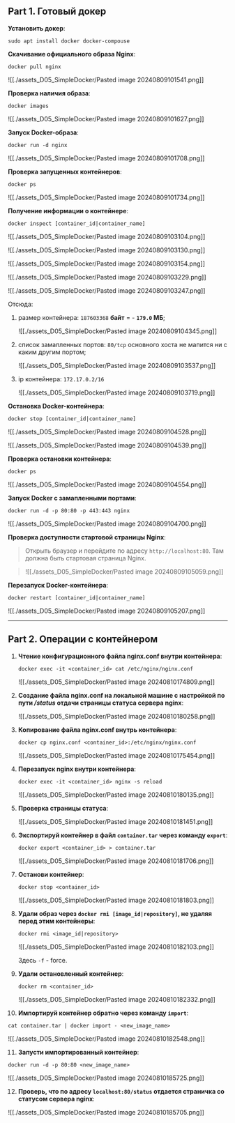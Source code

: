 ## Part 1. Готовый докер

**Установить докер**:
``` shell
sudo apt install docker docker-compouse
```

**Скачивание официального образа Nginx**:
```shell
docker pull nginx
```
![[./assets_D05_SimpleDocker/Pasted image 20240809101541.png]]

**Проверка наличия образа**:
```shell
docker images
```
![[./assets_D05_SimpleDocker/Pasted image 20240809101627.png]]

**Запуск Docker-образа**:
```shell
docker run -d nginx
```
![[./assets_D05_SimpleDocker/Pasted image 20240809101708.png]]

**Проверка запущенных контейнеров**:
```shell
docker ps
```
![[./assets_D05_SimpleDocker/Pasted image 20240809101734.png]]

**Получение информации о контейнере**:
``` shell
docker inspect [container_id|container_name]
```
   ![[./assets_D05_SimpleDocker/Pasted image 20240809103104.png]]

   ![[./assets_D05_SimpleDocker/Pasted image 20240809103130.png]]

   ![[./assets_D05_SimpleDocker/Pasted image 20240809103154.png]]

   ![[./assets_D05_SimpleDocker/Pasted image 20240809103229.png]]

   ![[./assets_D05_SimpleDocker/Pasted image 20240809103247.png]]
   
   Отсюда:
   1. размер контейнера: `187603368` **байт** = - **`179.0` МБ**;
      
      ![[./assets_D05_SimpleDocker/Pasted image 20240809104345.png]]
   2. список замапленных портов: `80/tcp` основного хоста не мапится ни с каким другим портом;
      
      ![[./assets_D05_SimpleDocker/Pasted image 20240809103537.png]]
   3. ip контейнера: `172.17.0.2/16`
      
      ![[./assets_D05_SimpleDocker/Pasted image 20240809103719.png]]

**Остановка Docker-контейнера**:
``` shell
docker stop [container_id|container_name]
```
![[./assets_D05_SimpleDocker/Pasted image 20240809104528.png]]

![[./assets_D05_SimpleDocker/Pasted image 20240809104539.png]]

**Проверка остановки контейнера**:
```shell
docker ps
```
![[./assets_D05_SimpleDocker/Pasted image 20240809104554.png]]

**Запуск Docker с замапленными портами**:
```shell
docker run -d -p 80:80 -p 443:443 nginx
```
![[./assets_D05_SimpleDocker/Pasted image 20240809104700.png]]

**Проверка доступности стартовой страницы Nginx**:
> Открыть браузер и перейдите по адресу `http://localhost:80`. Там должна быть стартовая страница Nginx.

> ![[./assets_D05_SimpleDocker/Pasted image 20240809105059.png]]

**Перезапуск Docker-контейнера**:
``` shell
docker restart [container_id|container_name]
```

![[./assets_D05_SimpleDocker/Pasted image 20240809105207.png]]

---

## Part 2. Операции с контейнером

1. **Чтение конфигурационного файла nginx.conf внутри контейнера**:
   ```shell
   docker exec -it <container_id> cat /etc/nginx/nginx.conf
   ```
   ![[./assets_D05_SimpleDocker/Pasted image 20240810174809.png]]

2. **Создание файла nginx.conf на локальной машине с настройкой по пути _/status_ отдачи страницы статуса сервера nginx**:
   
   ![[./assets_D05_SimpleDocker/Pasted image 20240810180258.png]]

3. **Копирование файла nginx.conf внутрь контейнера**:
   ``` shell
   docker cp nginx.conf <container_id>:/etc/nginx/nginx.conf
   ```
   ![[./assets_D05_SimpleDocker/Pasted image 20240810175454.png]]

4. **Перезапуск nginx внутри контейнера**:
   ```shell
   docker exec -it <container_id> nginx -s reload
   ```
   ![[./assets_D05_SimpleDocker/Pasted image 20240810180135.png]]

5. **Проверка страницы статуса**:
   
   ![[./assets_D05_SimpleDocker/Pasted image 20240810181451.png]]

6. **Экспортируй контейнер в файл `container.tar` через команду `export`**:
   ```shell
   docker export <container_id> > container.tar
   ```
   ![[./assets_D05_SimpleDocker/Pasted image 20240810181706.png]]

7. **Останови контейнер**:
   ```shell
   docker stop <container_id>
   ```
   ![[./assets_D05_SimpleDocker/Pasted image 20240810181803.png]]

8. **Удали образ через `docker rmi [image_id|repository]`, не удаляя перед этим контейнеры**:
   ```shell
   docker rmi <image_id|repository>
   ```
   ![[./assets_D05_SimpleDocker/Pasted image 20240810182103.png]]
   
   Здесь `-f` - force.

9. **Удали остановленный контейнер**:
   ```shell
   docker rm <container_id>
   ```
   ![[./assets_D05_SimpleDocker/Pasted image 20240810182332.png]]

10. **Импортируй контейнер обратно через команду `import`**:
   ```shell
 cat container.tar | docker import - <new_image_name>  
 ```
 ![[./assets_D05_SimpleDocker/Pasted image 20240810182548.png]]

11. **Запусти импортированный контейнер**:
   ```shell
   docker run -d -p 80:80 <new_image_name>
   ```
   ![[./assets_D05_SimpleDocker/Pasted image 20240810185725.png]]

12. **Проверь, что по адресу `localhost:80/status` отдается страничка со статусом сервера nginx**:
   
   ![[./assets_D05_SimpleDocker/Pasted image 20240810185705.png]]